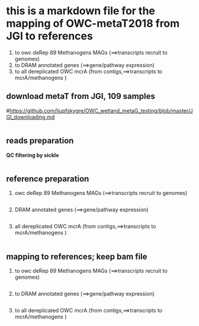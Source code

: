# this is a markdown file for the mapping of OWC-metaT2018 from JGI to references

1. to owc deRep 89 Methanogens MAGs (==>transcripts recruit to genomes)
2. to DRAM annotated genes (==>gene/pathway expression)
3. to all dereplicated OWC  mcrA (from contigs,==>transcripts to mcrA/methanogens )

## download metaT from JGI, 109 samples

#https://github.com/liupfskygre/OWC_wetland_metaG_testing/blob/master/JGI_downloading.md
```

```

## reads preparation

**QC filtering by sickle**
```

```

## reference preparation

1. owc deRep 89 Methanogens MAGs (==>transcripts recruit to genomes)
```

```



2. DRAM annotated genes (==>gene/pathway expression)

```

```

3. all dereplicated OWC  mcrA (from contigs,==>transcripts to mcrA/methanogens )
```

```


## mapping to references; keep bam file
1. to owc deRep 89 Methanogens MAGs (==>transcripts recruit to genomes)
```

```

2. to DRAM annotated genes (==>gene/pathway expression)
```

```

3. to all dereplicated OWC  mcrA (from contigs,==>transcripts to mcrA/methanogens )
```


```



